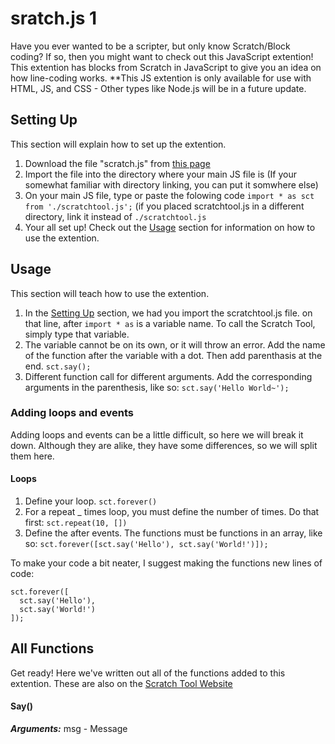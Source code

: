 # sratch.js 1
Have you ever wanted to be a scripter, but only know Scratch/Block coding? If so, then you might want to check out this JavaScript extention! This extention has blocks from Scratch in JavaScript to give you an idea on how line-coding works.
**This JS extention is only available for use with HTML, JS, and CSS - Other types like Node.js will be in a future update.

## Setting Up
This section will explain how to set up the extention.
1. Download the file "scratch.js" from [this page](https://github.com/rabitailleow/scratch.js/releases)
2. Import the file into the directory where your main JS file is (If your somewhat familiar with directory linking, you can put it somwhere else)
3. On your main JS file, type or paste the folowing code ``import * as sct from './scratchtool.js';`` (if you placed scratchtool.js in a different directory, link it instead of ``./scratchtool.js``
4. Your all set up! Check out the [Usage](#usage) section for information on how to use the extention.

## Usage
This section will teach how to use the extention.

1. In the [Setting Up](#setting-up) section, we had you import the scratchtool.js file. on that line, after ``import * as`` is a variable name. To call the Scratch Tool, simply type that variable.
2. The variable cannot be on its own, or it will throw an error. Add the name of the function after the variable with a dot. Then add parenthasis at the end. ``sct.say();``
3. Different function call for different arguments. Add the corresponding arguments in the parenthesis, like so: ``sct.say('Hello World~');``

### Adding loops and events
Adding loops and events can be a little difficult, so here we will break it down. Although they are alike, they have some differences, so we will split them here.

#### Loops
1. Define your loop. ``sct.forever()``
2. For a repeat _ times loop, you must define the number of times. Do that first: ``sct.repeat(10, [])``
3. Define the after events. The functions must be functions in an array, like so: ``sct.forever([sct.say('Hello'), sct.say('World!')]);``

<!-- #### Events
1. Define your event with a name. We chose stage clicked ``sct.event('stage-clicked', )`` -->

To make your code a bit neater, I suggest making the functions new lines of code:

```
sct.forever([
  sct.say('Hello'), 
  sct.say('World!')
]);
```

## All Functions
Get ready! Here we've written out all of the functions added to this extention. These are also on the [Scratch Tool Website](https://js-scratchtool.rabitailleow.repl.co)
#### Say()
***Arguments:*** msg - Message

